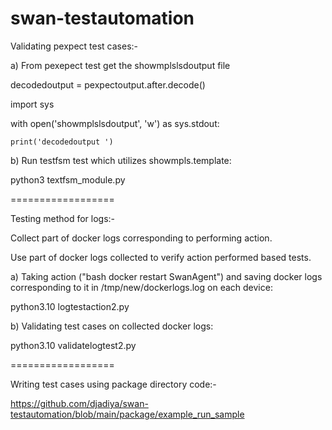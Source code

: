 # swan-testautomation

Validating pexpect test cases:-

a) From pexepect test get the showmplslsdoutput file

decodedoutput = pexpectoutput.after.decode()

import sys

with open('showmplslsdoutput', 'w') as sys.stdout:

    print('decodedoutput ')

b) Run testfsm test which utilizes showmpls.template:

python3 textfsm_module.py


==================


Testing method for logs:- 

Collect part of docker logs corresponding to performing action.

Use part of docker logs collected to verify action performed based tests.



a) Taking action ("bash docker restart SwanAgent")
and saving docker logs corresponding to it in /tmp/new/dockerlogs.log on each device:

python3.10 logtestaction2.py

b) Validating test cases on collected docker logs:

python3.10 validatelogtest2.py

==================

Writing test cases using package directory code:-

https://github.com/djadiya/swan-testautomation/blob/main/package/example_run_sample

